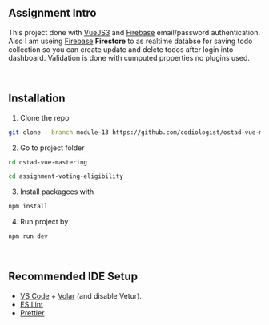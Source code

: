
## Assignment Intro
This project done with [VueJS3](https://vuejs.org/) and [Firebase](https://firebase.google.com/) email/password authentication. Also I am useing [Firebase](https://firebase.google.com/) <strong>Firestore</strong> to as realtime databse for saving todo collection so you can create update and delete todos after login into dashboard. Validation is done with cumputed properties no plugins used.

<br/>

## Installation

1. Clone the repo

```sh
git clone --branch module-13 https://github.com/codiologist/ostad-vue-mastering.git
```

2. Go to project folder
```sh
cd ostad-vue-mastering
```
```sh
cd assignment-voting-eligibility
```

3. Install packagees with
```sh
npm install
```

4. Run project by
```sh
npm run dev
```

<br/>


## Recommended IDE Setup

- [VS Code](https://code.visualstudio.com/) + [Volar](https://marketplace.visualstudio.com/items?itemName=Vue.volar) (and disable Vetur).
- [ES Lint](https://eslint.org/)
- [Prettier](https://prettier.io/)